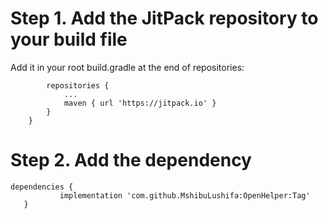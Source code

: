# Step 1. Add the JitPack repository to your build file

Add it in your root build.gradle at the end of repositories:

````allprojects {
		repositories {
			...
			maven { url 'https://jitpack.io' }
		}
	}
 ````
 
 # Step 2. Add the dependency
 
 ````
 dependencies {
	        implementation 'com.github.MshibuLushifa:OpenHelper:Tag'
	}
 ````
 

